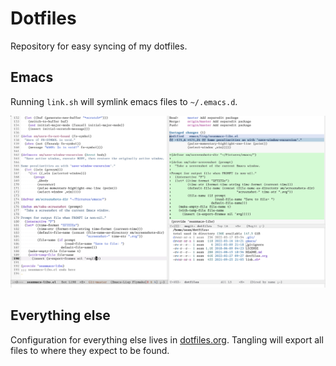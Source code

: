 # Dotfiles

Repository for easy syncing of my dotfiles.

## Emacs

Running `link.sh` will symlink emacs files to `~/.emacs.d`.

![Emacs screenshot](./screenshot.svg)

## Everything else

Configuration for everything else lives in
[dotfiles.org](./dotfiles.org). Tangling will export all files to where they
expect to be found.

